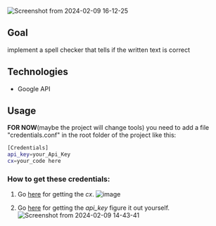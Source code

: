 ![Screenshot from 2024-02-09 16-12-25](https://github.com/panuozzo77/MySpellChecker/assets/38082151/b68cdbb0-8cb4-4ccc-895e-1c20b130bc08)

## Goal
implement a spell checker that tells if the written text is correct

## Technologies
- Google API

## Usage
**FOR NOW**(maybe the project will change tools) you need to add a file "credentials.conf" in the root folder of the project like this:
``` bash
[Credentials]
api_key=your_Api_Key
cx=your_code here
```

### How to get these credentials:
1. Go [here](https://programmablesearchengine.google.com/controlpanel/all) for getting the _cx_.
![image](https://github.com/panuozzo77/MySpellChecker/assets/38082151/e305699b-5b69-441c-afa1-c6a5c08951ee)

2. Go [here](https://console.cloud.google.com/welcome) for getting the _api_key_ figure it out yourself.
![Screenshot from 2024-02-09 14-43-41](https://github.com/panuozzo77/MySpellChecker/assets/38082151/970463c9-0b71-4f80-9b9c-580bd3488a2f)

